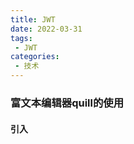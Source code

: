 ```yaml
---
title: JWT
date: 2022-03-31
tags:
 - JWT
categories: 
 - 技术
---
```


### 富文本编辑器quill的使用

#### 引入
```js

```